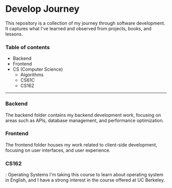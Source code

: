 # Develop Journey
This repository is a collection of my journey through software development. It captures what I've learned and observed from projects, books, and lessons.

### Table of contents
- Backend
- Frontend
- CS (Computer Science)
    - Algorithms
    - CS61C
    - CS162

---
### Backend
The backend folder contains my backend development work, focusing on areas such as APIs, database management, and performance optimization.

### Frontend
The frontend folder houses my work related to client-side development, focusing on user interfaces, and user experience.

### CS162
: Operating Systems
I'm taking this course to learn about operating system in English, and I have a strong interest in the course offered at UC Berkeley.